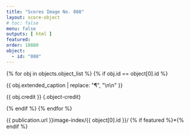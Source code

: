 ```yaml
---
title: "Scores Image No. 088"
layout: score-object
# toc: false
menu: false
outputs: [ html ]
featured: 
order: 10880
object:
  - id: "088"
---
```


{% for obj in objects.object_list %}
{% if obj.id == object[0].id %}

{{ obj.extended_caption | replace: "¶", "\n\n" }}

{{ obj.credit }} {.object-credit}

{% endif %}
{% endfor %}

<div class="object-credit object-url is-print-only">

{{ publication.url }}image-index/{{ object[0].id }}/ {% if featured %}*{% endif %}

</div>
